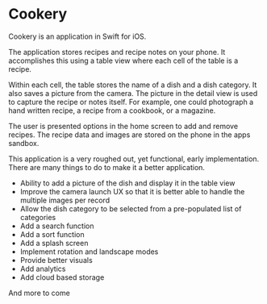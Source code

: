 # Cookery
Cookery is an application in Swift for iOS. 

The application stores recipes and recipe notes on your phone.
It accomplishes this using a table view where each cell of the table is a recipe.

Within each cell, the table stores the name of a dish and a dish category.
It also saves a picture from the camera.
The picture in the detail view is used to capture the recipe or notes itself.
For example, one could photograph a hand written recipe, a recipe from a cookbook, or a magazine. 

The user is presented options in the home screen to add and remove recipes.
The recipe data and images are stored on the phone in the apps sandbox.

This application is a very roughed out, yet functional, early implementation.
There are many things to do to make it a better application.

- Ability to add a picture of the dish and display it in the table view
- Improve the camera launch UX so that it is better able to handle the multiple images per record
- Allow the dish category to be selected from a pre-populated list of categories
- Add a search function
- Add a sort function
- Add a splash screen
- Implement rotation and landscape modes
- Provide better visuals
- Add analytics
- Add cloud based storage

And more to come

